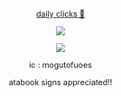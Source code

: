 <div align="center">

[daily clicks 🍉](https://arab.org/click-to-help/palestine/)

![](https://komarev.com/ghpvc/?username=sacredlustre&color=bb000d&base=2369&style=plastic&label=INSTRUMENTALITY)

![](https://i.imgur.com/4boWWbN.png)

ic : mogutofuoes

atabook signs appreciated!!
